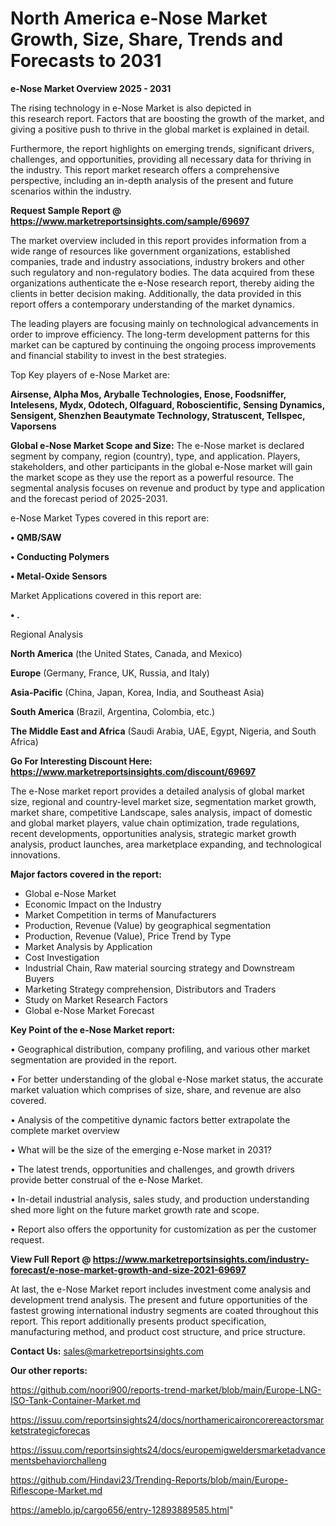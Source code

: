 # North America e-Nose Market Growth, Size, Share, Trends and Forecasts to 2031

<Strong> e-Nose Market Overview 2025 - 2031</strong>

The rising technology in e-Nose Market is also depicted in this research report. Factors that are boosting the growth of the market, and giving a positive push to thrive in the global market is explained in detail.

Furthermore, the report highlights on emerging trends, significant drivers, challenges, and opportunities, providing all necessary data for thriving in the industry. This report market research offers a comprehensive perspective, including an in-depth analysis of the present and future scenarios within the industry.

<strong>Request Sample Report @ <a href=https://www.marketreportsinsights.com/sample/69697>https://www.marketreportsinsights.com/sample/69697</a></strong>

The market overview included in this report provides information from a wide range of resources like government organizations, established companies, trade and industry associations, industry brokers and other such regulatory and non-regulatory bodies. The data acquired from these organizations authenticate the e-Nose research report, thereby aiding the clients in better decision making. Additionally, the data provided in this report offers a contemporary understanding of the market dynamics.

The leading players are focusing mainly on technological advancements in order to improve efficiency. The long-term development patterns for this market can be captured by continuing the ongoing process improvements and financial stability to invest in the best strategies.

Top Key players of e-Nose Market are:

<strong>Airsense, Alpha Mos, Aryballe Technologies, Enose, Foodsniffer, Intelesens, Mydx, Odotech, Olfaguard, Roboscientific, Sensing Dynamics, Sensigent, Shenzhen Beautymate Technology, Stratuscent, Tellspec, Vaporsens</strong>

<strong><b>Global e-Nose Market Scope and Size:</b></strong>
The e-Nose market is declared segment by company, region (country), type, and application. Players, stakeholders, and other participants in the global e-Nose market will gain the market scope as they use the report as a powerful resource. The segmental analysis focuses on revenue and product by type and application and the forecast period of 2025-2031.

e-Nose Market Types covered in this report are:

<strong>• QMB/SAW

• Conducting Polymers

• Metal-Oxide Sensors</strong>

Market Applications covered in this report are:

<strong>• .</strong> 

Regional Analysis

<strong>North America</strong> (the United States, Canada, and Mexico)

<strong>Europe</strong> (Germany, France, UK, Russia, and Italy)

<strong>Asia-Pacific</strong> (China, Japan, Korea, India, and Southeast Asia)

<strong>South America</strong> (Brazil, Argentina, Colombia, etc.)

<strong>The Middle East and Africa</strong> (Saudi Arabia, UAE, Egypt, Nigeria, and South Africa)

<strong>Go For Interesting Discount Here: <a href=https://www.marketreportsinsights.com/discount/69697>https://www.marketreportsinsights.com/discount/69697</a></strong>

The e-Nose market report provides a detailed analysis of global market size, regional and country-level market size, segmentation market growth, market share, competitive Landscape, sales analysis, impact of domestic and global market players, value chain optimization, trade regulations, recent developments, opportunities analysis, strategic market growth analysis, product launches, area marketplace expanding, and technological innovations.

<strong><b>Major factors covered in the report:</b></strong>
<ul>
  <li>Global e-Nose Market </li>
  <li>Economic Impact on the Industry</li>
  <li>Market Competition in terms of Manufacturers</li>
  <li>Production, Revenue (Value) by geographical segmentation</li>
  <li>Production, Revenue (Value), Price Trend by Type</li>
  <li>Market Analysis by Application</li>
  <li>Cost Investigation</li>
  <li>Industrial Chain, Raw material sourcing strategy and Downstream Buyers</li>
  <li>Marketing Strategy comprehension, Distributors and Traders</li>
  <li>Study on Market Research Factors</li>
  <li>Global e-Nose Market Forecast</li>
</ul>

<strong><b>Key Point of the e-Nose Market report:</b></strong>

• Geographical distribution, company profiling, and various other market segmentation are provided in the report.

• For better understanding of the global e-Nose market status, the accurate market valuation which comprises of size, share, and revenue are also covered.

• Analysis of the competitive dynamic factors better extrapolate the complete market overview

• What will be the size of the emerging e-Nose market in 2031?

• The latest trends, opportunities and challenges, and growth drivers provide better construal of the e-Nose Market.

• In-detail industrial analysis, sales study, and production understanding shed more light on the future market growth rate and scope.

• Report also offers the opportunity for customization as per the customer request.

<strong><b>View Full Report @ <a href=https://www.marketreportsinsights.com/industry-forecast/e-nose-market-growth-and-size-2021-69697>https://www.marketreportsinsights.com/industry-forecast/e-nose-market-growth-and-size-2021-69697</a></b></strong>


At last, the e-Nose Market report includes investment come analysis and development trend analysis. The present and future opportunities of the fastest growing international industry segments are coated throughout this report. This report additionally presents product specification, manufacturing method, and product cost structure, and price structure.

<strong>Contact Us:</strong>
sales@marketreportsinsights.com

<strong>Our other reports:</strong>

<a href=https://github.com/noori900/reports-trend-market/blob/main/Europe-LNG-ISO-Tank-Container-Market.md>https://github.com/noori900/reports-trend-market/blob/main/Europe-LNG-ISO-Tank-Container-Market.md</a>

<a href=https://issuu.com/reportsinsights24/docs/northamericaironcorereactorsmarketstrategicforecas>https://issuu.com/reportsinsights24/docs/northamericaironcorereactorsmarketstrategicforecas</a>

<a href=https://issuu.com/reportsinsights24/docs/europemigweldersmarketadvancementsbehaviorchalleng>https://issuu.com/reportsinsights24/docs/europemigweldersmarketadvancementsbehaviorchalleng</a>

<a href=https://github.com/Hindavi23/Trending-Reports/blob/main/Europe-Riflescope-Market.md>https://github.com/Hindavi23/Trending-Reports/blob/main/Europe-Riflescope-Market.md</a>

<a href=https://ameblo.jp/cargo656/entry-12893889585.html>https://ameblo.jp/cargo656/entry-12893889585.html</a>"

